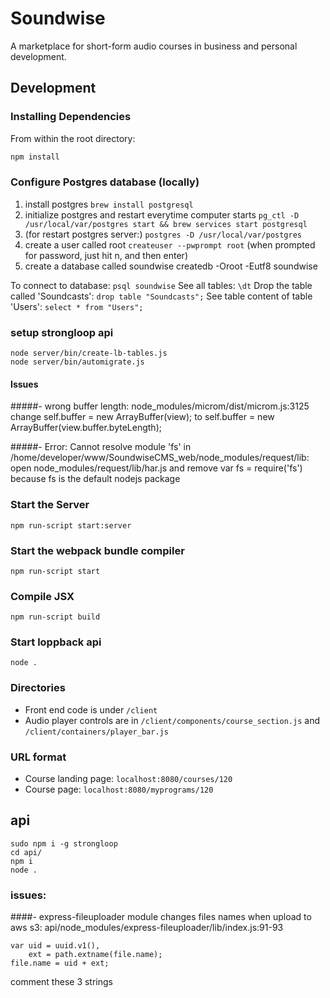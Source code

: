 # Soundwise

A marketplace for short-form audio courses in business and personal development.

## Development

### Installing Dependencies

From within the root directory:

```sh
npm install
```

### Configure Postgres database (locally)
1. install postgres
     `brew install postgresql`
2. initialize postgres and restart everytime computer starts
     `pg_ctl -D /usr/local/var/postgres start && brew services start postgresql`
3. (for restart postgres server:)
     `postgres -D /usr/local/var/postgres`
4. create a user called root
     `createuser --pwprompt root`
   (when prompted for password, just hit n, and then enter)
5. create a database called soundwise
     createdb -Oroot -Eutf8 soundwise

To connect to database:
    `psql soundwise`
See all tables:
    `\dt`
Drop the table called 'Soundcasts':
    `drop table "Soundcasts";`
See table content of table 'Users':
    `select * from "Users";`

### setup strongloop api
```
node server/bin/create-lb-tables.js
node server/bin/automigrate.js
```

#### Issues

#####- wrong buffer length:
node_modules/microm/dist/microm.js:3125
change
self.buffer = new ArrayBuffer(view);
to
self.buffer = new ArrayBuffer(view.buffer.byteLength);

#####- Error: Cannot resolve module 'fs' in /home/developer/www/SoundwiseCMS_web/node_modules/request/lib:
open node_modules/request/lib/har.js
and remove
var fs = require('fs')
because fs is the default nodejs package

### Start the Server

```
npm run-script start:server
```

### Start the webpack bundle compiler

```
npm run-script start
```

### Compile JSX

```
npm run-script build
```

### Start loppback api

```
node .
```

### Directories
- Front end code is under `/client`
- Audio player controls are in `/client/components/course_section.js` and `/client/containers/player_bar.js`

### URL format
- Course landing page: `localhost:8080/courses/120`
- Course page: `localhost:8080/myprograms/120`

## api
```
sudo npm i -g strongloop
cd api/
npm i
node .
```

### issues:

####- express-fileuploader module changes files names when upload to aws s3:
api/node_modules/express-fileuploader/lib/index.js:91-93
```
var uid = uuid.v1(),
    ext = path.extname(file.name);
file.name = uid + ext;
```
comment these 3 strings



